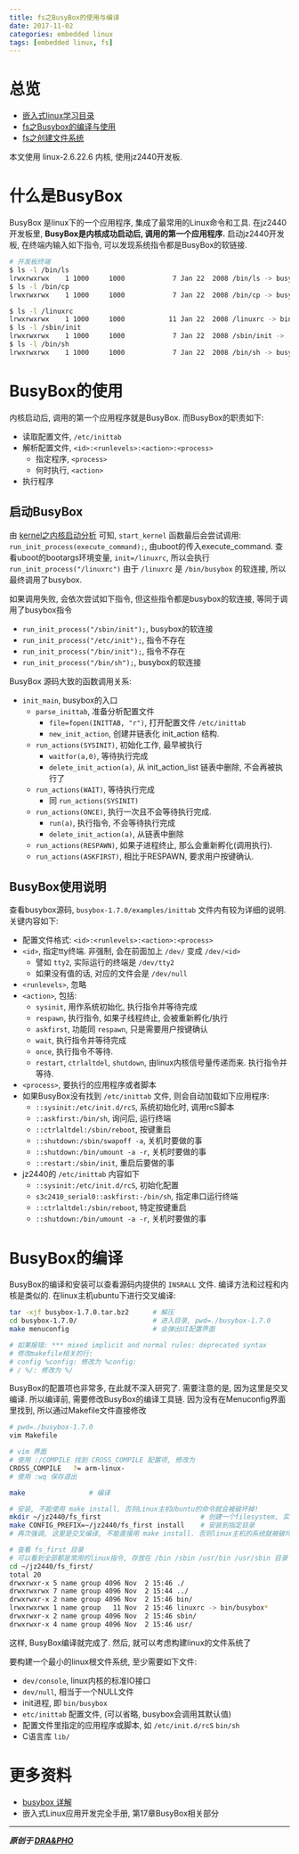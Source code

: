 ```yaml
---
title: fs之BusyBox的使用与编译
date: 2017-11-02
categories: embedded linux
tags: [embedded linux, fs]
---
```


# 总览
- [嵌入式linux学习目录](https://draapho.github.io/2017/11/23/1734-linux-content/)
- [fs之Busybox的编译与使用](https://draapho.github.io/2017/11/02/1730-fs-busybox/)
- [fs之创建文件系统](https://draapho.github.io/2017/11/03/1731-fs-build/)

本文使用 linux-2.6.22.6 内核, 使用jz2440开发板.

# 什么是BusyBox
BusyBox 是linux下的一个应用程序, 集成了最常用的Linux命令和工具.
在jz2440开发板里, **BusyBox是内核成功启动后, 调用的第一个应用程序.**
启动jz2440开发板, 在终端内输入如下指令, 可以发现系统指令都是BusyBox的软链接.

``` bash
# 开发板终端
$ ls -l /bin/ls
lrwxrwxrwx    1 1000     1000            7 Jan 22  2008 /bin/ls -> busybox
$ ls -l /bin/cp
lrwxrwxrwx    1 1000     1000            7 Jan 22  2008 /bin/cp -> busybox

$ ls -l /linuxrc
lrwxrwxrwx    1 1000     1000           11 Jan 22  2008 /linuxrc -> bin/busybox
$ ls -l /sbin/init
lrwxrwxrwx    1 1000     1000            7 Jan 22  2008 /sbin/init -> ../bin/busybox
$ ls -l /bin/sh
lrwxrwxrwx    1 1000     1000            7 Jan 22  2008 /bin/sh -> busybox
```

# BusyBox的使用

内核启动后, 调用的第一个应用程序就是BusyBox. 而BusyBox的职责如下:
- 读取配置文件, `/etc/inittab`
- 解析配置文件, `<id>:<runlevels>:<action>:<process>`  
    - 指定程序, `<process>`
    - 何时执行, `<action>`
- 执行程序


## 启动BusyBox
由 [kernel之内核启动分析](https://draapho.github.io/2017/09/15/1725-kernel-launch/) 可知, 
`start_kernel` 函数最后会尝试调用: `run_init_process(execute_command);`, 由uboot的传入execute_command.
查看uboot的bootargs环境变量, `init=/linuxrc`, 所以会执行 `run_init_process("/linuxrc")`
由于 `/linuxrc` 是 `/bin/busybox` 的软连接, 所以最终调用了busybox.

如果调用失败, 会依次尝试如下指令, 但这些指令都是busybox的软连接, 等同于调用了busybox指令
- `run_init_process("/sbin/init");`, busybox的软连接
- `run_init_process("/etc/init");`, 指令不存在
- `run_init_process("/bin/init");`, 指令不存在
- `run_init_process("/bin/sh");`, busybox的软连接

BusyBox 源码大致的函数调用关系:
- `init_main`, busybox的入口
    - `parse_inittab`, 准备分析配置文件
        - `file=fopen(INITTAB, "r")`, 打开配置文件 `/etc/inittab`
        - `new_init_action`, 创建并链表化 init_action 结构.
    - `run_actions(SYSINIT)`, 初始化工作, 最早被执行
        - `waitfor(a,0)`, 等待执行完成
        - `delete_init_action(a)`, 从 init_action_list 链表中删除, 不会再被执行了
    - `run_actions(WAIT)`, 等待执行完成
        - 同 `run_actions(SYSINIT)`
    - `run_actions(ONCE)`, 执行一次且不会等待执行完成.
        - `run(a)`, 执行指令, 不会等待执行完成
        - `delete_init_action(a)`, 从链表中删除
    - `run_actions(RESPAWN)`, 如果子进程终止, 那么会重新孵化(调用执行).
    - `run_actions(ASKFIRST)`, 相比于RESPAWN, 要求用户按键确认.

## BusyBox使用说明
查看busybox源码, `busybox-1.7.0/examples/inittab` 文件内有较为详细的说明.
关键内容如下:
- 配置文件格式: `<id>:<runlevels>:<action>:<process>`
- `<id>`, 指定tty终端. 非强制, 会在前面加上 `/dev/` 变成 `/dev/<id>`
    - 譬如 `tty2`, 实际运行的终端是 `/dev/tty2`
    - 如果没有值的话, 对应的文件会是 `/dev/null`
- `<runlevels>`, 忽略
- `<action>`, 包括:
    - `sysinit`, 用作系统初始化, 执行指令并等待完成
    - `respawn`, 执行指令, 如果子线程终止, 会被重新孵化/执行
    - `askfirst`, 功能同 `respawn`, 只是需要用户按键确认
    - `wait`, 执行指令并等待完成
    - `once`, 执行指令不等待.
    - `restart`, `ctrlaltdel`, `shutdown`, 由linux内核信号量传递而来. 执行指令并等待.
- `<process>`, 要执行的应用程序或者脚本
- 如果BusyBox没有找到 `/etc/inittab` 文件, 则会自动加载如下应用程序:
    - `::sysinit:/etc/init.d/rcS`, 系统初始化时, 调用rcS脚本
    - `::askfirst:/bin/sh`, 询问后, 运行终端
    - `::ctrlaltdel:/sbin/reboot`, 按键重启
    - `::shutdown:/sbin/swapoff -a`, 关机时要做的事
    - `::shutdown:/bin/umount -a -r`, 关机时要做的事
    - `::restart:/sbin/init`, 重启后要做的事
- jz2440的 `/etc/inittab` 内容如下
    - `::sysinit:/etc/init.d/rcS`, 初始化配置
    - `s3c2410_serial0::askfirst:-/bin/sh`, 指定串口运行终端
    - `::ctrlaltdel:/sbin/reboot`, 特定按键重启
    - `::shutdown:/bin/umount -a -r`, 关机时要做的事

# BusyBox的编译

BusyBox的编译和安装可以查看源码内提供的 `INSRALL` 文件. 编译方法和过程和内核是类似的.
在linux主机ubuntu下进行交叉编译:

``` bash
tar -xjf busybox-1.7.0.tar.bz2      # 解压
cd busybox-1.7.0/                   # 进入目录, pwd=./busybox-1.7.0
make menuconfig                     # 会弹出UI配置界面

# 如果报错: *** mixed implicit and normal rules: deprecated syntax
# 修改makefile相关的行:
# config %config: 修改为 %config:
# / %/: 修改为 %/
```

BusyBox的配置项也非常多, 在此就不深入研究了. 
需要注意的是, 因为这里是交叉编译. 所以编译前, 需要修改BusyBox的编译工具链.
因为没有在Menuconfig界面里找到, 所以通过Makefile文件直接修改

``` bash
# pwd=./busybox-1.7.0
vim Makefile

# vim 界面
# 使用 :/COMPILE 找到 CROSS_COMPILE 配置项, 修改为
CROSS_COMPILE   ?= arm-linux-
# 使用 :wq 保存退出

make                # 编译

# 安装, 不能使用 make install, 否则Linux主机Ubuntu的命令就会被破坏掉!
mkdir ~/jz2440/fs_first                         # 创建一个filesystem, 实验用
make CONFIG_PREFIX=~/jz2440/fs_first install    # 安装到指定目录
# 再次强调, 这里是交叉编译, 不能直接用 make install. 否则linux主机的系统就被破坏了.

# 查看 fs_first 目录
# 可以看到全部都是常用的linux指令, 存放在 /bin /sbin /usr/bin /usr/sbin 目录下面.
cd ~/jz2440/fs_first/
total 20
drwxrwxr-x 5 name group 4096 Nov  2 15:46 ./
drwxrwxrwx 7 name group 4096 Nov  2 15:44 ../
drwxrwxr-x 2 name group 4096 Nov  2 15:46 bin/
lrwxrwxrwx 1 name group   11 Nov  2 15:46 linuxrc -> bin/busybox*
drwxrwxr-x 2 name group 4096 Nov  2 15:46 sbin/
drwxrwxr-x 4 name group 4096 Nov  2 15:46 usr/
```

这样, BusyBox编译就完成了.
然后, 就可以考虑构建linux的文件系统了

要构建一个最小的linux根文件系统, 至少需要如下文件:
- `dev/console`, linux内核的标准IO接口 
- `dev/null`, 相当于一个NULL文件
- init进程, 即 `bin/busybox`
- `etc/inittab` 配置文件, (可以省略, busybox会调用其默认值)
- 配置文件里指定的应用程序或脚本, 如 `/etc/init.d/rcS` `bin/sh`
- C语言库 `lib/`


# 更多资料
- [busybox 详解](http://blog.csdn.net/kyokowl/article/details/6921640)
- 嵌入式Linux应用开发完全手册, 第17章BusyBox相关部分

----------

***原创于 [DRA&PHO](https://draapho.github.io/)***